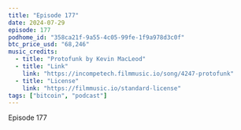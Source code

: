 ```yaml
---
title: "Episode 177"
date: 2024-07-29
episode: 177
podhome_id: "358ca21f-9a55-4c05-99fe-1f9a978d3c0f"
btc_price_usd: "68,246"
music_credits:
  - title: "Protofunk by Kevin MacLeod"
  - title: "Link"
    link: "https://incompetech.filmmusic.io/song/4247-protofunk"
  - title: "License"
    link: "https://filmmusic.io/standard-license"
tags: ["bitcoin", "podcast"]
---
```


Episode 177
